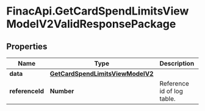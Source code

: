 # FinacApi.GetCardSpendLimitsViewModelV2ValidResponsePackage

## Properties
Name | Type | Description | Notes
------------ | ------------- | ------------- | -------------
**data** | [**GetCardSpendLimitsViewModelV2**](GetCardSpendLimitsViewModelV2.md) |  | [optional] 
**referenceId** | **Number** | Reference id of log table. | [optional] 
